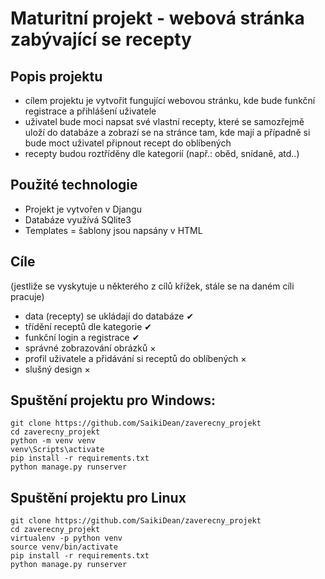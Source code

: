# Maturitní projekt - webová stránka zabývající se recepty
## Popis projektu
- cílem projektu je vytvořit fungující webovou stránku,
kde bude funkční registrace a přihlášení uživatele
- uživatel bude moci napsat své vlastní recepty, které se samozřejmě uloží do databáze a zobrazí se na stránce tam, 
kde mají a případně si bude moct uživatel připnout recept do oblíbených
- recepty budou roztříděny dle kategorií (např.: oběd, snídaně, atd..)


## Použité technologie
- Projekt je vytvořen v Djangu
- Databáze využívá SQlite3
- Templates = šablony jsou napsány v HTML

## Cíle
(jestliže se vyskytuje u některého z cílů křížek, stále se na daném cíli pracuje)
- data (recepty) se ukládají do databáze ✔
- třídění receptů dle kategorie ✔
- funkční login a registrace ✔
- správné zobrazování obrázků ×
- profil uživatele a přidávání si receptů do oblíbených × 
- slušný design ×

## Spuštění projektu pro Windows:
```
git clone https://github.com/SaikiDean/zaverecny_projekt
cd zaverecny_projekt
python -m venv venv
venv\Scripts\activate
pip install -r requirements.txt
python manage.py runserver
```

## Spuštění projektu pro Linux
```
git clone https://github.com/SaikiDean/zaverecny_projekt
cd zaverecny_projekt
virtualenv -p python venv
source venv/bin/activate
pip install -r requirements.txt
python manage.py runserver
```
